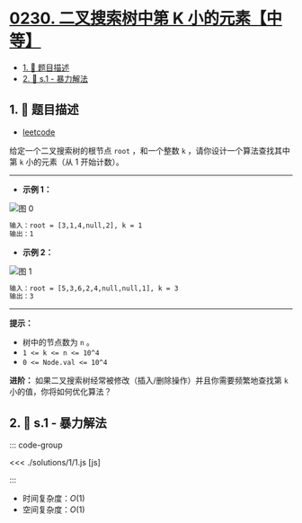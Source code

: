 # [0230. 二叉搜索树中第 K 小的元素【中等】](https://github.com/tnotesjs/TNotes.leetcode/tree/main/notes/0230.%20%E4%BA%8C%E5%8F%89%E6%90%9C%E7%B4%A2%E6%A0%91%E4%B8%AD%E7%AC%AC%20K%20%E5%B0%8F%E7%9A%84%E5%85%83%E7%B4%A0%E3%80%90%E4%B8%AD%E7%AD%89%E3%80%91)

<!-- region:toc -->

- [1. 📝 题目描述](#1--题目描述)
- [2. 🎯 s.1 - 暴力解法](#2--s1---暴力解法)

<!-- endregion:toc -->

## 1. 📝 题目描述

- [leetcode](https://leetcode.cn/problems/kth-smallest-element-in-a-bst/)

给定一个二叉搜索树的根节点 `root` ，和一个整数 `k` ，请你设计一个算法查找其中第 `k` 小的元素（从 1 开始计数）。

---

- **示例 1：**

![图 0](https://cdn.jsdelivr.net/gh/tnotesjs/imgs@main/2025-09-10-21-49-14.png)

```txt
输入：root = [3,1,4,null,2], k = 1
输出：1
```

- **示例 2：**

![图 1](https://cdn.jsdelivr.net/gh/tnotesjs/imgs@main/2025-09-10-21-49-24.png)

```txt
输入：root = [5,3,6,2,4,null,null,1], k = 3
输出：3
```

---

**提示：**

- 树中的节点数为 `n` 。
- `1 <= k <= n <= 10^4`
- `0 <= Node.val <= 10^4`

**进阶：** 如果二叉搜索树经常被修改（插入/删除操作）并且你需要频繁地查找第 `k` 小的值，你将如何优化算法？

## 2. 🎯 s.1 - 暴力解法

::: code-group

<<< ./solutions/1/1.js [js]

:::

- 时间复杂度：$O(1)$
- 空间复杂度：$O(1)$
